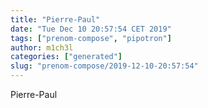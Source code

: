 ```yaml
---
title: "Pierre-Paul"
date: "Tue Dec 10 20:57:54 CET 2019"
tags: ["prenom-compose", "pipotron"]
author: m1ch3l
categories: ["generated"]
slug: "prenom-compose/2019-12-10-20:57:54"
---
```


Pierre-Paul
